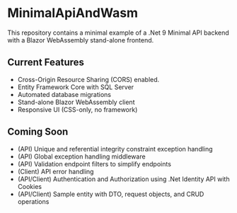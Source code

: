 # MinimalApiAndWasm

This repository contains a minimal example of a .Net 9 Minimal API backend with a Blazor WebAssembly stand-alone frontend.

## Current Features
- Cross-Origin Resource Sharing (CORS) enabled.
- Entity Framework Core with SQL Server
- Automated database migrations
- Stand-alone Blazor WebAssembly client
- Responsive UI (CSS-only, no framework)

## Coming Soon
- (API) Unique and referential integrity constraint exception handling
- (API) Global exception handling middleware
- (API) Validation endpoint filters to simplify endpoints
- (Client) API error handling
- (API/Client) Authentication and Authorization using .Net Identity API with Cookies
- (API/Client) Sample entity with DTO, request objects, and CRUD operations